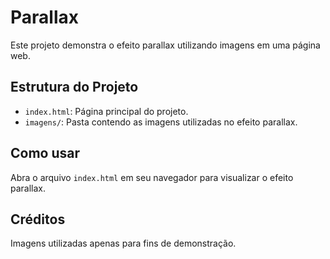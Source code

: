 # Parallax
Este projeto demonstra o efeito parallax utilizando imagens em uma página web.

## Estrutura do Projeto
- `index.html`: Página principal do projeto.
- `imagens/`: Pasta contendo as imagens utilizadas no efeito parallax.

## Como usar
Abra o arquivo `index.html` em seu navegador para visualizar o efeito parallax.

## Créditos
Imagens utilizadas apenas para fins de demonstração.


